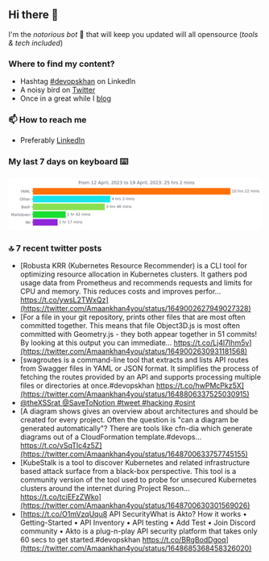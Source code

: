 <!--- [![Hits](https://hits.seeyoufarm.com/api/count/incr/badge.svg?url=https%3A%2F%2Fgithub.com%2Fakhan4u%2Fhit-counter&count_bg=%2379C83D&title_bg=%23555555&icon=&icon_color=%23E7E7E7&title=visits&edge_flat=false)](https://hits.seeyoufarm.com) --->

## Hi there 👋

I'm the _notorious bot_ 🤣 that will keep you updated will all opensource (_tools & tech included_) 

### Where to find my content?

* Hashtag [#devopskhan](https://www.linkedin.com/feed/hashtag/devopskhan) on LinkedIn
* A noisy bird on [Twitter](https://twitter.com/Amaankhan4you)
* Once in a great while I [blog](https://linuxparrot.netlify.app) 


### 📫 **How to reach me**

* Preferably [LinkedIn](https://www.linkedin.com/in/amaan-khan-linux-ninja)

### My last 7 days on keyboard ⌨️

<img src="https://github.com/akhan4u/akhan4u/blob/main/images/stat.svg" alt="Amaan's Wakatime Activity!"/>

### 🔝 7 recent twitter posts
<!-- DEVDOJO:START -->
- [Robusta KRR &lpar;Kubernetes Resource Recommender&rpar; is a CLI tool for optimizing resource allocation in Kubernetes clusters. It gathers pod usage data from Prometheus and recommends requests and limits for CPU and memory. This reduces costs and improves perfor… https://t.co/ywsL2TWxQz](https://twitter.com/Amaankhan4you/status/1649002627949027328)
- [For a file in your git repository, prints other files that are most often committed together. This means that file Object3D.js is most often committed with Geometry.js - they both appear together in 51 commits! By looking at this output you can immediate… https://t.co/Lj4l7Ihm5v](https://twitter.com/Amaankhan4you/status/1649002630931181568)
- [swagroutes is a command-line tool that extracts and lists API routes from Swagger files in YAML or JSON format. It simplifies the process of fetching the routes provided by an API and supports processing multiple files or directories at once.#devopskhan https://t.co/hwPMcPkz5X](https://twitter.com/Amaankhan4you/status/1648806337525030915)
- [@theXSSrat @SaveToNotion #tweet #hacking #osint](https://twitter.com/Amaankhan4you/status/1648797166964731904)
- [A diagram shows gives an overview about architectures and should be created for every project. Often the question is &quot;can a diagram be generated automatically&quot;? There are tools like cfn-dia which generate diagrams out of a CloudFormation template.#devops… https://t.co/vSqTlc4z5Z](https://twitter.com/Amaankhan4you/status/1648700633757745155)
- [KubeStalk is a tool to discover Kubernetes and related infrastructure based attack surface from a black-box perspective. This tool is a community version of the tool used to probe for unsecured Kubernetes clusters around the internet during Project Reson… https://t.co/tciEFzZWko](https://twitter.com/Amaankhan4you/status/1648700630301569026)
- [https://t.co/O1mVzqUqu8 API SecurityWhat is Akto? How it works • Getting-Started • API Inventory • API testing • Add Test • Join Discord community • Akto is a plug-n-play API security platform that takes only 60 secs to get started.#devopskhan https://t.co/BRgBodDgoq](https://twitter.com/Amaankhan4you/status/1648685368458326020)
<!-- DEVDOJO:END -->

<!-- ![Amaan's GitHub stats](https://github-readme-stats.vercel.app/api?username=akhan4u&count_private=true&show_icons=true&hide=contribs) -->
